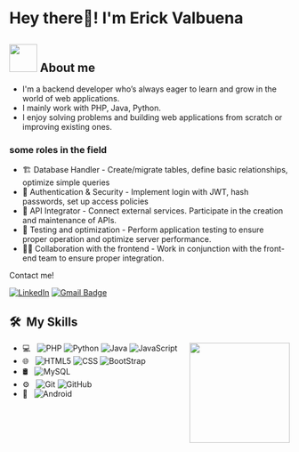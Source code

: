 <h1> Hey there👋! I'm Erick Valbuena </h1>

<h2> <picture><img src = "https://github.com/7oSkaaa/7oSkaaa/blob/main/Images/about_me.gif?raw=true" width = 50px></picture> About me </h2>

<div>

- I'm a backend developer who’s always eager to learn and grow in the world of web applications. 
- I mainly work with PHP, Java, Python.
- I enjoy solving problems and building web applications from scratch or improving existing ones.
### some roles in the field
- 🏗️ Database Handler - Create/migrate tables, define basic relationships, optimize simple queries
- 🔐 Authentication & Security - Implement login with JWT, hash passwords, set up access policies
- 🧩 API Integrator -	Connect external services. Participate in the creation and maintenance of APIs.
- 🧪 Testing and optimization - Perform application testing to ensure proper operation and optimize server performance.
- 🧑‍💻 Collaboration with the frontend - Work in conjunction with the front-end team to ensure proper integration.
</div>
Contact me!
<br>

[![LinkedIn](https://img.shields.io/badge/-linkedin-blue?style=plastic&logo=linkedin&logoColor=white&link=https://www.linkedin.com/in/erick-valbuena-785bb9341/)](https://www.linkedin.com/in/erick-valbuena-785bb9341/)
[![Gmail Badge](https://img.shields.io/badge/-erickvnrm@gmail.com-c14438?style=flat-square&logo=Gmail&logoColor=white&link=mailto:erickvnrm@gmail.com)](mailto:erickvnrm@gmail.com)

## 🛠 &nbsp;My Skills
<picture> <img align="right" src="https://github.com/7oSkaaa/7oSkaaa/blob/main/Images/Right_Side.gif?raw=true" width = 180px></picture>
- 💻 &nbsp;
  ![PHP](https://img.shields.io/badge/-PHP-333333?style=flat&logo=php)
  ![Python](https://img.shields.io/badge/-Python-333333?style=flat&logo=python)
  ![Java](https://img.shields.io/badge/-Java-333333?style=flat&logo=Java&logoColor=007396)
  ![JavaScript](https://img.shields.io/badge/-JavaScript-333333?style=flat&logo=javascript)
- 🌐 &nbsp;
  ![HTML5](https://img.shields.io/badge/-HTML5-333333?style=flat&logo=HTML5)
  ![CSS](https://img.shields.io/badge/-CSS-333333?style=flat&logo=CSS3&logoColor=1572B6)
  ![BootStrap](https://img.shields.io/badge/-BootStrap-333333?style=flat&logo=bootstrap&logoColor=1572B6)
- 🛢 &nbsp;
  ![MySQL](https://img.shields.io/badge/-MySQL-333333?style=flat&logo=mysql)
- ⚙️ &nbsp;
  ![Git](https://img.shields.io/badge/-Git-333333?style=flat&logo=git)
  ![GitHub](https://img.shields.io/badge/-GitHub-333333?style=flat&logo=github)
- 📱 &nbsp;
  ![Android](https://img.shields.io/badge/-Android-333333?style=flat&logo=android)  

<br/>

